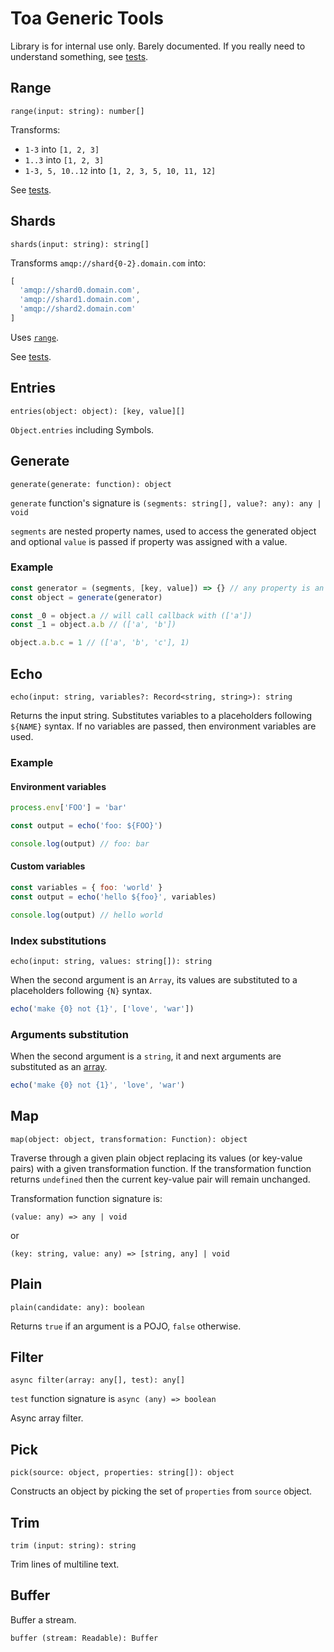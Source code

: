 # Toa Generic Tools

Library is for internal use only. Barely documented. If you really need to understand something,
see [tests](test).

## Range

`range(input: string): number[]`

Transforms:

- `1-3` into `[1, 2, 3]`
- `1..3` into `[1, 2, 3]`
- `1-3, 5, 10..12` into `[1, 2, 3, 5, 10, 11, 12]`

See [tests](test/range.test.js).

## Shards

`shards(input: string): string[]`

Transforms `amqp://shard{0-2}.domain.com` into:

```javascript
[
  'amqp://shard0.domain.com',
  'amqp://shard1.domain.com',
  'amqp://shard2.domain.com'
]
```

Uses [`range`](#range).

See [tests](test/shards.test.js).

## Entries

`entries(object: object): [key, value][]`

`Object.entries` including Symbols.

## Generate

`generate(generate: function): object`

`generate` function's signature is `(segments: string[], value?: any): any | void`

`segments` are nested property names, used to access the generated object and optional `value` is
passed if property was assigned with a value.

### Example

```javascript
const generator = (segments, [key, value]) => {} // any property is an object
const object = generate(generator)

const _0 = object.a // will call callback with (['a'])
const _1 = object.a.b // (['a', 'b'])

object.a.b.c = 1 // (['a', 'b', 'c'], 1)
```

## Echo

`echo(input: string, variables?: Record<string, string>): string`

Returns the input string.
Substitutes variables to a placeholders following `${NAME}` syntax.
If no variables are passed, then environment variables are used.

### Example

#### Environment variables

```javascript
process.env['FOO'] = 'bar'

const output = echo('foo: ${FOO}')

console.log(output) // foo: bar
```

#### Custom variables

```javascript
const variables = { foo: 'world' }
const output = echo('hello ${foo}', variables)

console.log(output) // hello world
```

### Index substitutions

`echo(input: string, values: string[]): string`

When the second argument is an `Array`, its values are substituted to a placeholders following `{N}`
syntax.

```javascript
echo('make {0} not {1}', ['love', 'war'])
```

### Arguments substitution

When the second argument is a `string`, it and next arguments are substituted as
an [array](#index-substitutions).

```javascript
echo('make {0} not {1}', 'love', 'war')
```

## Map

`map(object: object, transformation: Function): object`

Traverse through a given plain object replacing its values (or key-value pairs) with a given
transformation function.
If the transformation function returns `undefined` then the current key-value pair will remain
unchanged.

Transformation function signature is:

`(value: any) => any | void`

or

`(key: string, value: any) => [string, any] | void`

## Plain

`plain(candidate: any): boolean`

Returns `true` if an argument is a POJO, `false` otherwise.

## Filter

`async filter(array: any[], test): any[]`

`test` function signature is `async (any) => boolean`

Async array filter.

## Pick

`pick(source: object, properties: string[]): object`

Constructs an object by picking the set of `properties` from `source` object.

## Trim

`trim (input: string): string`

Trim lines of multiline text.

## Buffer

Buffer a stream.

`buffer (stream: Readable): Buffer`
